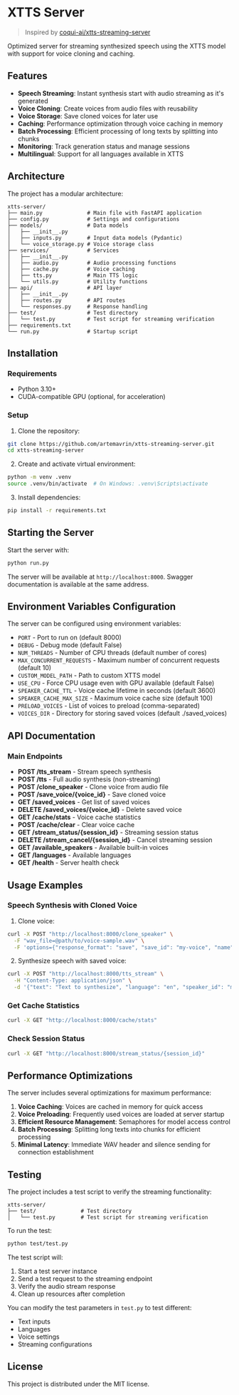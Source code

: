 # XTTS Server

> Inspired by [coqui-ai/xtts-streaming-server](https://github.com/coqui-ai/xtts-streaming-server)

Optimized server for streaming synthesized speech using the XTTS model with support for voice cloning and caching.

## Features

- **Speech Streaming**: Instant synthesis start with audio streaming as it's generated
- **Voice Cloning**: Create voices from audio files with reusability
- **Voice Storage**: Save cloned voices for later use
- **Caching**: Performance optimization through voice caching in memory
- **Batch Processing**: Efficient processing of long texts by splitting into chunks
- **Monitoring**: Track generation status and manage sessions
- **Multilingual**: Support for all languages available in XTTS

## Architecture

The project has a modular architecture:

```
xtts-server/
├── main.py              # Main file with FastAPI application
├── config.py            # Settings and configurations
├── models/              # Data models
│   ├── __init__.py
│   ├── inputs.py        # Input data models (Pydantic)
│   └── voice_storage.py # Voice storage class
├── services/            # Services
│   ├── __init__.py
│   ├── audio.py         # Audio processing functions
│   ├── cache.py         # Voice caching
│   ├── tts.py           # Main TTS logic
│   └── utils.py         # Utility functions
├── api/                 # API layer
│   ├── __init__.py
│   ├── routes.py        # API routes
│   └── responses.py     # Response handling
├── test/                # Test directory
│   └── test.py          # Test script for streaming verification
├── requirements.txt
└── run.py               # Startup script
```

## Installation

### Requirements

- Python 3.10+
- CUDA-compatible GPU (optional, for acceleration)

### Setup

1. Clone the repository:
```bash
git clone https://github.com/artemavrin/xtts-streaming-server.git
cd xtts-streaming-server
```

2. Create and activate virtual environment:
```bash
python -m venv .venv
source .venv/bin/activate  # On Windows: .venv\Scripts\activate
```

3. Install dependencies:
```bash
pip install -r requirements.txt
```

## Starting the Server

Start the server with:
```bash
python run.py
```

The server will be available at `http://localhost:8000`. Swagger documentation is available at the same address.

## Environment Variables Configuration

The server can be configured using environment variables:

- `PORT` - Port to run on (default 8000)
- `DEBUG` - Debug mode (default False)
- `NUM_THREADS` - Number of CPU threads (default number of cores)
- `MAX_CONCURRENT_REQUESTS` - Maximum number of concurrent requests (default 10)
- `CUSTOM_MODEL_PATH` - Path to custom XTTS model
- `USE_CPU` - Force CPU usage even with GPU available (default False)
- `SPEAKER_CACHE_TTL` - Voice cache lifetime in seconds (default 3600)
- `SPEAKER_CACHE_MAX_SIZE` - Maximum voice cache size (default 100)
- `PRELOAD_VOICES` - List of voices to preload (comma-separated)
- `VOICES_DIR` - Directory for storing saved voices (default ./saved_voices)

## API Documentation

### Main Endpoints

- **POST /tts_stream** - Stream speech synthesis
- **POST /tts** - Full audio synthesis (non-streaming)
- **POST /clone_speaker** - Clone voice from audio file
- **POST /save_voice/{voice_id}** - Save cloned voice
- **GET /saved_voices** - Get list of saved voices
- **DELETE /saved_voices/{voice_id}** - Delete saved voice
- **GET /cache/stats** - Voice cache statistics
- **POST /cache/clear** - Clear voice cache
- **GET /stream_status/{session_id}** - Streaming session status
- **DELETE /stream_cancel/{session_id}** - Cancel streaming session
- **GET /available_speakers** - Available built-in voices
- **GET /languages** - Available languages
- **GET /health** - Server health check

## Usage Examples

### Speech Synthesis with Cloned Voice

1. Clone voice:
```bash
curl -X POST "http://localhost:8000/clone_speaker" \
  -F "wav_file=@path/to/voice-sample.wav" \
  -F 'options={"response_format": "save", "save_id": "my-voice", "name": "My Voice", "description": "Voice description"}'
```

2. Synthesize speech with saved voice:
```bash
curl -X POST "http://localhost:8000/tts_stream" \
  -H "Content-Type: application/json" \
  -d '{"text": "Text to synthesize", "language": "en", "speaker_id": "my-voice"}'
```

### Get Cache Statistics

```bash
curl -X GET "http://localhost:8000/cache/stats"
```

### Check Session Status

```bash
curl -X GET "http://localhost:8000/stream_status/{session_id}"
```

## Performance Optimizations

The server includes several optimizations for maximum performance:

1. **Voice Caching**: Voices are cached in memory for quick access
2. **Voice Preloading**: Frequently used voices are loaded at server startup
3. **Efficient Resource Management**: Semaphores for model access control
4. **Batch Processing**: Splitting long texts into chunks for efficient processing
5. **Minimal Latency**: Immediate WAV header and silence sending for connection establishment

## Testing

The project includes a test script to verify the streaming functionality:

```
xtts-server/
├── test/              # Test directory
│   └── test.py        # Test script for streaming verification
```

To run the test:

```bash
python test/test.py
```

The test script will:
1. Start a test server instance
2. Send a test request to the streaming endpoint
3. Verify the audio stream response
4. Clean up resources after completion

You can modify the test parameters in `test.py` to test different:
- Text inputs
- Languages
- Voice settings
- Streaming configurations

## License

This project is distributed under the MIT license.